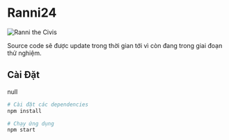 # Ranni24

![Ranni the Civis](https://imgur.com/yKVP66Q.jpg)

Source code sẽ được update trong thời gian tới vì còn đang trong giai đoạn thử nghiệm.

## Cài Đặt

null
```bash
# Cài đặt các dependencies
npm install

# Chạy ứng dụng
npm start
